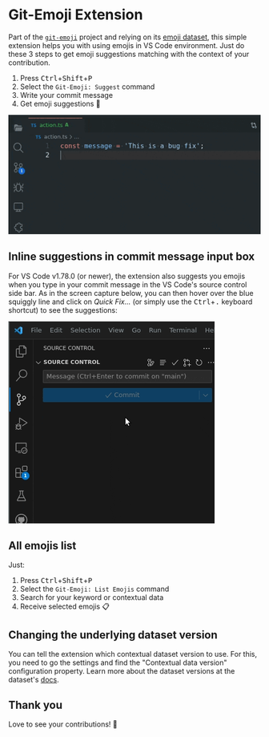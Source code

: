 # Git-Emoji Extension

Part of the [`git-emoji`][git-emoji] project and relying on its [emoji dataset][git-emoji-dataset], this simple extension helps you with using emojis in VS Code environment. Just do these 3 steps to get emoji suggestions matching with the context of your contribution.

1. Press <kbd>Ctrl</kbd>+<kbd>Shift</kbd>+<kbd>P</kbd>
1. Select the `Git-Emoji: Suggest` command
1. Write your commit message
1. Get emoji suggestions 🎁

[git-emoji]: https://github.com/git-emoji
[git-emoji-dataset]: https://github.com/git-emoji/dataset-js

![Suggest emoji for git commit message](/images/capture-suggest.gif)

## Inline suggestions in commit message input box

For VS Code v1.78.0 (or newer), the extension also suggests you emojis when you type in your commit message in the VS Code's source control side bar. As in the screen capture below, you can then hover over the blue squiggly line and click on *Quick Fix...* (or simply use the <kbd>Ctrl</kbd>+<kbd>.</kbd> keyboard shortcut) to see the suggestions:

![Suggest emoji in git commit message input box](/images/capture-scminput.gif)

## All emojis list

Just:

1. Press <kbd>Ctrl</kbd>+<kbd>Shift</kbd>+<kbd>P</kbd>
1. Select the `Git-Emoji: List Emojis` command
1. Search for your keyword or contextual data
1. Receive selected emojis 📋

## Changing the underlying dataset version

You can tell the extension which contextual dataset version to use. For this, you need to go the settings and find the "Contextual data version" configuration property. Learn more about the dataset versions at the dataset's [docs][git-emoji-dataset].

## Thank you

Love to see your contributions! 🍏
